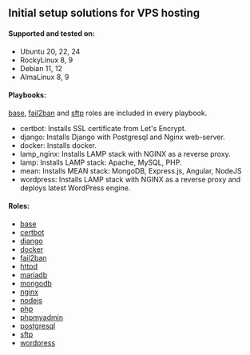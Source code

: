 ## Initial setup solutions for VPS hosting

#### Supported and tested on: 
- Ubuntu 20, 22, 24 
- RockyLinux 8, 9
- Debian 11, 12
- AlmaLinux 8, 9

#### Playbooks:
[base](./roles/base/README.md), [fail2ban](./roles/fail2ban/README.md) and [sftp](./roles/sftp/README.md) roles are included in every playbook.

- certbot: Installs SSL certificate from Let's Encrypt.
- django: Installs Django with Postgresql and Nginx web-server.
- docker: Installs docker.
- lamp_nginx: Installs LAMP stack with NGINX as a reverse proxy.
- lamp: Installs LAMP stack: Apache, MySQL, PHP.
- mean: Installs MEAN stack: MongoDB, Express.js, Angular, NodeJS
- wordpress: Installs LAMP stack with NGINX as a reverse proxy and deploys latest WordPress engine.

#### Roles: 

- [base](./roles/base/README.md)
- [certbot](./roles/certbot/README.md)
- [django](./roles/django/README.md)
- [docker](./roles/docker/README.md)
- [fail2ban](./roles/fail2ban/README.md)
- [httpd](./roles/httpd/README.md)
- [mariadb](./roles/mariadb/README.md)
- [mongodb](./roles/mongodb/README.md)
- [nginx](./roles/nginx/README.md)
- [nodejs](./roles/nodejs/README.md)
- [php](./roles/php/README.md)
- [phpmyadmin](./roles/phpmyadmin/README.md)
- [postgresql](./roles/postgresql/README.md)
- [sftp](./roles/sftp/README.md)
- [wordpress](./roles/wordpress/README.md)

